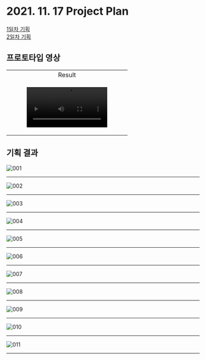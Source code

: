 # 2021. 11. 17 Project Plan
[1일차 기획](./PP_Day1.md)  
[2일차 기획](./PP_Day2.md)

## 프로토타입 영상

<table align="center">
<tr>
<td align="center"> Result </td>
</tr>
<tr>
<td>
<p align="center">
<video src="https://user-images.githubusercontent.com/62129500/142145226-56a2cd12-afc0-4319-8528-0d688b429d91.mov" width = 70%>
</p>
</td>
</tr>
</table>



## 기획 결과
![001](./SoccerInfo_Plan.001.jpeg)

---

![002](./SoccerInfo_Plan.002.jpeg)

---

![003](./SoccerInfo_Plan.003.jpeg)

---

![004](./SoccerInfo_Plan.004.jpeg)

---

![005](./SoccerInfo_Plan.005.jpeg)

---

![006](./SoccerInfo_Plan.006.jpeg)

---

![007](./SoccerInfo_Plan.007.jpeg)

---

![008](./SoccerInfo_Plan.008.jpeg)

---

![009](./SoccerInfo_Plan.009.jpeg)

---

![010](./SoccerInfo_Plan.010.jpeg)

---

![011](./SoccerInfo_Plan.011.jpeg)

---

